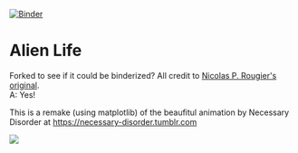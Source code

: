 [![Binder](http://mybinder.org/badge.svg)](http://beta.mybinder.org/repo/fomightez/alien-life/index.ipynb)


# Alien Life

Forked to see if it could be binderized? All credit to [Nicolas P. Rougier's original](https://github.com/rougier/alien-life).  
A: Yes!

This is a remake (using matplotlib) of the beaufitul animation by Necessary
Disorder at https://necessary-disorder.tumblr.com

![](alien-life.gif)
